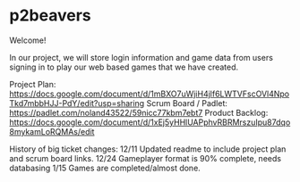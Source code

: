 # p2beavers

Welcome!

In our project, we will store login information and game data from users signing in to play our web based games that we have created.

Project Plan: https://docs.google.com/document/d/1mBXO7uWjiH4jlf6LWTVFscOVl4NpoTkd7mbbHJJ-PdY/edit?usp=sharing
Scrum Board / Padlet: https://padlet.com/noland43522/59nicc77kbm7ebt7
Product Backlog: https://docs.google.com/document/d/1xEj5yHHlUAPphvRBRMrszuIpu87dqo8mykamLoRQMAs/edit

History of big ticket changes:
  12/11 Updated readme to include project plan and scrum board links.
  12/24 Gameplayer format is 90% complete, needs databasing
  1/15 Games are completed/almost done.
